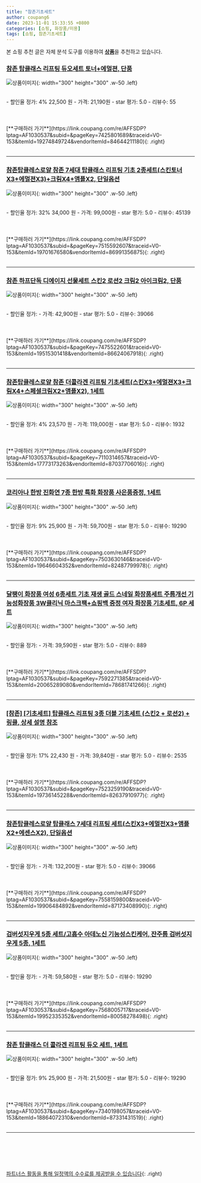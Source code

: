 ```yaml
---
title: "참존기초세트"
author: coupang6
date: 2023-11-01 15:33:55 +0800
categories: [쇼핑, 화장품/미용]
tags: [쇼핑, 참존기초세트]
---
```


본 쇼핑 추천 글은 자체 분석 도구를 이용하여 [**상품**](https://link.coupang.com/a/bao1ui)을 추천하고 있습니다.

### [참존 탑클래스 리프팅 듀오세트 토너+에멀젼, 단품](https://link.coupang.com/re/AFFSDP?lptag=AF1030537&subid=&pageKey=7425801689&traceid=V0-153&itemId=19274849724&vendorItemId=84644211180)

![상품이미지](https://thumbnail6.coupangcdn.com/thumbnails/remote/230x230ex/image/vendor_inventory/a060/395b17f5ff9cf998ffecad68efbf484e2b75c8cf4a4c62484e0cc24076ad.jpg){: width="300" height="300" .w-50 .left}


<br>
- 할인율 정가: 4%  22,500   원
- 가격: 21,190원
- star 평가: 5.0
- 리뷰수: 55
<br>
<br>
<br>
<br>
[**구매하러 가기**](https://link.coupang.com/re/AFFSDP?lptag=AF1030537&subid=&pageKey=7425801689&traceid=V0-153&itemId=19274849724&vendorItemId=84644211180){: .right}
<br>
<br>

---

### [참존탑클레스로얄 참존 7세대 탑클래스 리프팅 기초 2종세트(스킨토너X3+에멀젼X3)+크림X4+앰플X2, 단일옵션](https://link.coupang.com/re/AFFSDP?lptag=AF1030537&subid=&pageKey=7515592607&traceid=V0-153&itemId=19701676580&vendorItemId=86991356875)

![상품이미지](https://thumbnail6.coupangcdn.com/thumbnails/remote/230x230ex/image/vendor_inventory/e707/6599e398b07f5c86e21e6e1106f7b202179a59cdbfcbb77e08341c0bee8d.jpg){: width="300" height="300" .w-50 .left}


<br>
- 할인율 정가: 32%  34,000   원
- 가격: 99,000원
- star 평가: 5.0
- 리뷰수: 45139
<br>
<br>
<br>
<br>
[**구매하러 가기**](https://link.coupang.com/re/AFFSDP?lptag=AF1030537&subid=&pageKey=7515592607&traceid=V0-153&itemId=19701676580&vendorItemId=86991356875){: .right}
<br>
<br>

---

### [참존 하프단독 디에이지 선물세트 스킨2 로션2 크림2 아이크림2, 단품](https://link.coupang.com/re/AFFSDP?lptag=AF1030537&subid=&pageKey=7475522601&traceid=V0-153&itemId=19515301418&vendorItemId=86624067918)

![상품이미지](https://thumbnail8.coupangcdn.com/thumbnails/remote/230x230ex/image/vendor_inventory/d1f7/bebf138fc34ffe5889f439d93d9e7265a20ad599cc25ae3e8bb1d7152d42.jpg){: width="300" height="300" .w-50 .left}


<br>
- 할인율 정가: 
- 가격: 42,900원
- star 평가: 5.0
- 리뷰수: 39066
<br>
<br>
<br>
<br>
[**구매하러 가기**](https://link.coupang.com/re/AFFSDP?lptag=AF1030537&subid=&pageKey=7475522601&traceid=V0-153&itemId=19515301418&vendorItemId=86624067918){: .right}
<br>
<br>

---

### [참존탑클레스로얄 참존 더콜라겐 리프팅 기초세트(스킨X3+에멀젼X3+크림X4+스페셜크림X2+앰플X2), 1세트](https://link.coupang.com/re/AFFSDP?lptag=AF1030537&subid=&pageKey=7110314657&traceid=V0-153&itemId=17773173263&vendorItemId=87037706016)

![상품이미지](https://thumbnail7.coupangcdn.com/thumbnails/remote/230x230ex/image/vendor_inventory/baa1/8cb55d80d97ac6b1c4d9899984d2b5ff7c99f116e372df0cf0bbdcdb5330.jpg){: width="300" height="300" .w-50 .left}


<br>
- 할인율 정가: 4%  23,570   원
- 가격: 119,000원
- star 평가: 5.0
- 리뷰수: 1932
<br>
<br>
<br>
<br>
[**구매하러 가기**](https://link.coupang.com/re/AFFSDP?lptag=AF1030537&subid=&pageKey=7110314657&traceid=V0-153&itemId=17773173263&vendorItemId=87037706016){: .right}
<br>
<br>

---

### [코리아나 한방 진화연 7종 한방 특화 화장품 사은품증정, 1세트](https://link.coupang.com/re/AFFSDP?lptag=AF1030537&subid=&pageKey=7503630146&traceid=V0-153&itemId=19646604352&vendorItemId=82487799978)

![상품이미지](https://thumbnail10.coupangcdn.com/thumbnails/remote/230x230ex/image/vendor_inventory/5e3d/686963b08db2a352859b06f4ccb57aec3fe652a1d46ce6b85f95484cc9c2.jpg){: width="300" height="300" .w-50 .left}


<br>
- 할인율 정가: 9%  25,900   원
- 가격: 59,700원
- star 평가: 5.0
- 리뷰수: 19290
<br>
<br>
<br>
<br>
[**구매하러 가기**](https://link.coupang.com/re/AFFSDP?lptag=AF1030537&subid=&pageKey=7503630146&traceid=V0-153&itemId=19646604352&vendorItemId=82487799978){: .right}
<br>
<br>

---

### [달팽이 화장품 여성 6종세트 기초 재생 골드 스네일 화장품세트 주름개선 기능성화장품 3W클리닉 마스크팩+쇼핑백 증정 여자 화장품 기초세트, 6P 세트](https://link.coupang.com/re/AFFSDP?lptag=AF1030537&subid=&pageKey=7592271385&traceid=V0-153&itemId=20065289080&vendorItemId=78681741266)

![상품이미지](https://thumbnail9.coupangcdn.com/thumbnails/remote/230x230ex/image/vendor_inventory/bdc1/b15f99e3219c22976783c469e41fb4ea3d65289531a84fd60051e466e6e4.jpg){: width="300" height="300" .w-50 .left}


<br>
- 할인율 정가: 
- 가격: 39,590원
- star 평가: 5.0
- 리뷰수: 889
<br>
<br>
<br>
<br>
[**구매하러 가기**](https://link.coupang.com/re/AFFSDP?lptag=AF1030537&subid=&pageKey=7592271385&traceid=V0-153&itemId=20065289080&vendorItemId=78681741266){: .right}
<br>
<br>

---

### [[참존] [기초세트] 탑클래스 리프팅 3종 더블 기초세트 (스킨2 + 로션2) + 링클, 상세 설명 참조](https://link.coupang.com/re/AFFSDP?lptag=AF1030537&subid=&pageKey=7523259190&traceid=V0-153&itemId=19736145228&vendorItemId=82637910977)

![상품이미지](https://thumbnail9.coupangcdn.com/thumbnails/remote/230x230ex/image/vendor_inventory/f561/8ad5181f63500d1c75bc03ccbe47dae2458a6f829981edfbf8a8510353eb.jpg){: width="300" height="300" .w-50 .left}


<br>
- 할인율 정가: 17%  22,430   원
- 가격: 39,840원
- star 평가: 5.0
- 리뷰수: 2535
<br>
<br>
<br>
<br>
[**구매하러 가기**](https://link.coupang.com/re/AFFSDP?lptag=AF1030537&subid=&pageKey=7523259190&traceid=V0-153&itemId=19736145228&vendorItemId=82637910977){: .right}
<br>
<br>

---

### [참존탑클레스로얄 탑클래스 7세대 리프팅 세트(스킨X3+에멀전X3+앰플X2+에센스X2), 단일옵션](https://link.coupang.com/re/AFFSDP?lptag=AF1030537&subid=&pageKey=7558159800&traceid=V0-153&itemId=19906484892&vendorItemId=87173408990)

![상품이미지](https://thumbnail9.coupangcdn.com/thumbnails/remote/230x230ex/image/vendor_inventory/9c59/0d1f5096b2f6587d2f3e40ff507b74b81970fafa1723cefa9fa566d7f2f2.jpg){: width="300" height="300" .w-50 .left}


<br>
- 할인율 정가: 
- 가격: 132,200원
- star 평가: 5.0
- 리뷰수: 39066
<br>
<br>
<br>
<br>
[**구매하러 가기**](https://link.coupang.com/re/AFFSDP?lptag=AF1030537&subid=&pageKey=7558159800&traceid=V0-153&itemId=19906484892&vendorItemId=87173408990){: .right}
<br>
<br>

---

### [검버섯지우게 5종 세트/고흡수 아데노신 기능성스킨케어, 잔주름 검버섯지우게 5종, 1세트](https://link.coupang.com/re/AFFSDP?lptag=AF1030537&subid=&pageKey=7568005717&traceid=V0-153&itemId=19952335352&vendorItemId=80058278498)

![상품이미지](https://thumbnail6.coupangcdn.com/thumbnails/remote/230x230ex/image/vendor_inventory/0d61/d6b05627cebce34ade8eb346d026dc0e62172c2c326a992643390c5b5f64.jpg){: width="300" height="300" .w-50 .left}


<br>
- 할인율 정가: 
- 가격: 59,580원
- star 평가: 5.0
- 리뷰수: 19290
<br>
<br>
<br>
<br>
[**구매하러 가기**](https://link.coupang.com/re/AFFSDP?lptag=AF1030537&subid=&pageKey=7568005717&traceid=V0-153&itemId=19952335352&vendorItemId=80058278498){: .right}
<br>
<br>

---

### [참존 탑클래스 더 콜라겐 리프팅 듀오 세트, 1세트](https://link.coupang.com/re/AFFSDP?lptag=AF1030537&subid=&pageKey=7340198057&traceid=V0-153&itemId=18864072310&vendorItemId=87331431519)

![상품이미지](https://thumbnail10.coupangcdn.com/thumbnails/remote/230x230ex/image/vendor_inventory/b267/0f87b99346cf355b9ff3665e04110e1a4c8cfe3061257dd7d38c0137290d.png){: width="300" height="300" .w-50 .left}


<br>
- 할인율 정가: 9%  25,900   원
- 가격: 21,500원
- star 평가: 5.0
- 리뷰수: 19290
<br>
<br>
<br>
<br>
[**구매하러 가기**](https://link.coupang.com/re/AFFSDP?lptag=AF1030537&subid=&pageKey=7340198057&traceid=V0-153&itemId=18864072310&vendorItemId=87331431519){: .right}
<br>
<br>

---
<br><br><br><br><br> [파트너스 활동을 통해 일정액의 수수료를 제공받을 수 있습니다](https://link.coupang.com/a/bao1ui){: .right}